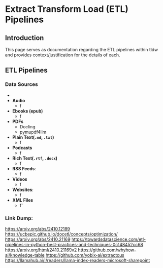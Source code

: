 # Extract Transform Load (ETL) Pipelines


## Introduction
This page serves as documentation regarding the ETL pipelines within tldw and provides context/justification for the details of each.


## ETL Pipelines

### Data Sources
- 
- **Audio**
    - f
- **Ebooks (epub)**
    - f
- **PDFs**
    - Docling
    - pymupdf4llm
- **Plain Text(`.md`, `.txt`)**
    - f
- **Podcasts**
    - f
- **Rich Text(`.rtf`, `.docx`)**
    - f
- **RSS Feeds**: 
    - f
- **Videos**
    - f
- **Websites**: 
    - f
- **XML Files**
    - f'
  




### Link Dump:
https://arxiv.org/abs/2410.12189
https://ucbepic.github.io/docetl/concepts/optimization/
https://arxiv.org/abs/2410.21169
https://towardsdatascience.com/etl-pipelines-in-python-best-practices-and-techniques-0c148452cc68
https://arxiv.org/html/2410.21169v2
https://github.com/whyhow-ai/knowledge-table
https://github.com/yobix-ai/extractous
https://llamahub.ai/l/readers/llama-index-readers-microsoft-sharepoint
